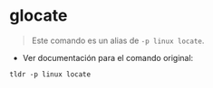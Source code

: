 # glocate

> Este comando es un alias de `-p linux locate`.

- Ver documentación para el comando original:

`tldr -p linux locate`
